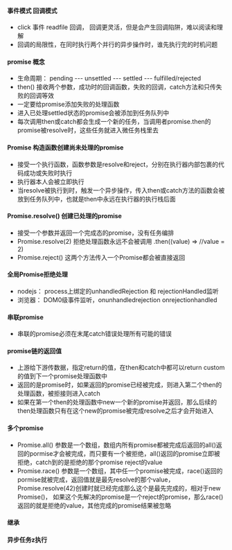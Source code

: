 #### 事件模式 回调模式

- click 事件 readfile 回调， 回调更灵活，但是会产生回调陷阱，难以阅读和理解
- 回调的局限性，在同时执行两个并行的异步操作时，谁先执行完的时机问题


#### promise 概念

- 生命周期： pending --- unsettled --- settled --- fulfilled/rejected
- then() 接收两个参数，成功时的回调函数，失败的回调，catch方法和只传失败的回调等效
- 一定要给promise添加失败的处理函数
- 进入已处理settled状态的promise会被添加到任务队列中
- 每次调用then或catch都会生成一个新的任务，当调用者promise.then的promise被resolve时，这些任务就进入微任务栈里去


#### Promise 构造函数创建尚未处理的promise

- 接受一个执行函数，函数参数是resolve和reject，分别在执行器内部包裹的代码成功或失败时执行
- 执行器本人会被立即执行
- 当resolve被执行到时，触发一个异步操作，传入then或catch方法的函数会被放到任务队列中，也就是then中永远在执行器的执行栈后面


#### Promise.resolve() 创建已处理的promise

- 接受一个参数并返回一个完成态的promise，没有任务编排
- Promise.resolve(2)  拒绝处理函数永远不会被调用 .then((value) => //value = 2) 
- Promise.reject() 这两个方法传入一个Promise都会被直接返回

#### 全局Promise拒绝处理

- nodejs： process上绑定的unhandledRejection 和 rejectionHandled监听
- 浏览器： DOM0级事件监听，onunhandledrejection onrejectionhandled


#### 串联promise

- 串联的promise必须在末尾catch错误处理所有可能的错误


#### promise链的返回值

- 上游给下游传数据，指定return的值，在then和catch中都可以return custom的值到下一个promise处理函数中
- 返回的是promise时，如果返回的promise已经被完成，则进入第二个then的处理函数，被拒接则进入catch
- 如果在第一个then的处理函数中new一个新的promise并返回，那么后续的then处理函数只有在这个new的promise被完成resolve之后才会开始进入


#### 多个promise

- Promise.all()  参数是一个数组，数组内所有promise都被完成后返回的all()返回的pormise才会被完成，而只要有一个被拒绝，all()返回的promise立即被拒绝，catch到的是拒绝的那个promise reject的value
- Promise.race()  参数是一个数组，其中任一个promise被完成，race()返回的pormise就被完成，返回值就是最先resolve的那个value， Promise.resolve(42)创建时就已经完成那么这个是最先完成的，相对于new Promise()， 如果这个先解决的promise是一个reject的promise，那么race()返回的就是拒绝的value，其他完成的promise结果被忽略


#### 继承


#### 异步任务z执行


